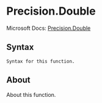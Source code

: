 # Precision.Double

Microsoft Docs: [Precision.Double](https://docs.microsoft.com/en-us/powerquery-m/precision-double)

## Syntax

```
Syntax for this function.
```

## About

About this function.

